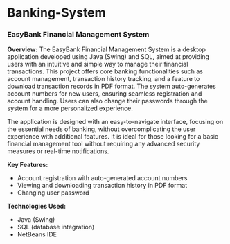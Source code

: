 # Banking-System
### EasyBank Financial Management System
**Overview:**
The EasyBank Financial Management System is a desktop application developed using Java (Swing) and SQL, aimed at providing users with an intuitive and simple way to manage their financial transactions. This project offers core banking functionalities such as account management, transaction history tracking, and a feature to download transaction records in PDF format. The system auto-generates account numbers for new users, ensuring seamless registration and account handling. Users can also change their passwords through the system for a more personalized experience.

The application is designed with an easy-to-navigate interface, focusing on the essential needs of banking, without overcomplicating the user experience with additional features. It is ideal for those looking for a basic financial management tool without requiring any advanced security measures or real-time notifications. 

**Key Features:**
- Account registration with auto-generated account numbers
- Viewing and downloading transaction history in PDF format
- Changing user password

**Technologies Used:**
- Java (Swing)
- SQL (database integration)
- NetBeans IDE
